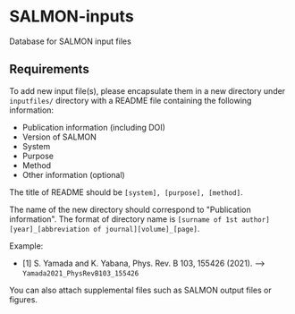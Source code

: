 # SALMON-inputs
Database for SALMON input files

## Requirements
To add new input file(s), please encapsulate them in a new directory under `inputfiles/` directory with a README file containing the following information:

- Publication information (including DOI)
- Version of SALMON
- System
- Purpose
- Method
- Other information (optional)

The title of README should be `[system], [purpose], [method]`.

The name of the new directory should correspond to "Publication information". The format of directory name is `[surname of 1st author][year]_[abbreviation of journal][volume]_[page]`.

Example:   
* [1] S. Yamada and K. Yabana, Phys. Rev. B 103, 155426 (2021). --> `Yamada2021_PhysRevB103_155426`

You can also attach supplemental files such as SALMON output files or figures.

